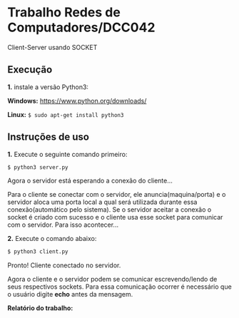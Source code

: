 # Trabalho Redes de Computadores/DCC042

Client-Server usando SOCKET

## Execução
**1.** instale a versão Python3: 

**Windows:** https://www.python.org/downloads/

**Linux:** `$ sudo apt-get install python3`

## Instruções de uso

**1.** Execute o seguinte comando primeiro:

```bash
$ python3 server.py
```

Agora o servidor está esperando a conexão do cliente...

Para o cliente se conectar com o servidor, ele anuncia(maquina/porta) e o servidor aloca uma porta local a qual será utilizada durante essa conexão(automático pelo sistema). Se o servidor aceitar a conexão o socket é criado com sucesso e o cliente usa esse socket para comunicar com o
servidor. Para isso acontecer...

**2.** Execute o comando abaixo:

```bash
$ python3 client.py
```

Pronto! Cliente conectado no servidor. 

Agora o cliente e o servidor podem se comunicar escrevendo/lendo de seus respectivos sockets. Para essa comunicação ocorrer é necessário que o usuário digite **echo** antes da mensagem.

**Relatório do trabalho:** 
